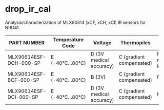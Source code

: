 # drop_ir_cal
Analysis/characterization of MLX90614 (xCF, xCH, xCI) IR sensors for NRD41.

|PART NUMBER           |Temperature Code|Voltage                |Thermopiles             |FOV                     |                  
|----------------------|----------------|-----------------------|------------------------|------------------------|
|MLX90614ESF-DCH-000-SP|E (-40°C...80°C)|D (3V medical accuracy)|C (gradient compensated)|H (12°, refractive lens)|
|MLX90614ESF-BCF-000-SP|E (-40°C...80°C)|B (3V)                 |C (gradient compensated)|F (10°)                 |      
|MLX90614ESF-DCI-000-SP|E (-40°C...80°C)|D (3V medical accuracy)|C (gradient compensated)|H (5°)                  |